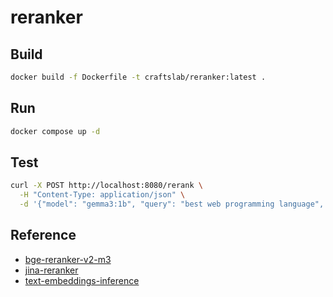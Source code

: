 # reranker

## Build

```bash
docker build -f Dockerfile -t craftslab/reranker:latest .
```

## Run

```bash
docker compose up -d
```

## Test

```bash
curl -X POST http://localhost:8080/rerank \
  -H "Content-Type: application/json" \
  -d '{"model": "gemma3:1b", "query": "best web programming language", "top_n": 3, "documents": ["Python is great for data science", "JavaScript is popular for web development", "Rust provides memory safety without garbage collection"]}'
```

## Reference

- [bge-reranker-v2-m3](https://huggingface.co/BAAI/bge-reranker-v2-m3#usage)
- [jina-reranker](https://jina.ai/reranker/)
- [text-embeddings-inference](https://github.com/huggingface/text-embeddings-inference/blob/main/README.md)

